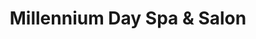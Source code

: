 ---
title: "Millennium Day Spa & Salon"
url: /scottsdale/millennium-day-spa-und-salon/
shop: Kosmetik
---